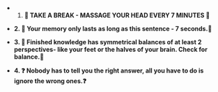 - 1. **💆 TAKE A BREAK - MASSAGE YOUR HEAD EVERY 7 MINUTES 💆**

- **2. 🧠 Your memory only lasts as long as this sentence - 7 seconds.🧠**

- **3. 👣 Finished knowledge has symmetrical balances of at least 2 perspectives- like your feet or the halves of your brain. Check for balance.👣**

- **4. ❓ Nobody has to tell you the right answer, all you have to do is ignore the wrong ones.❓**
